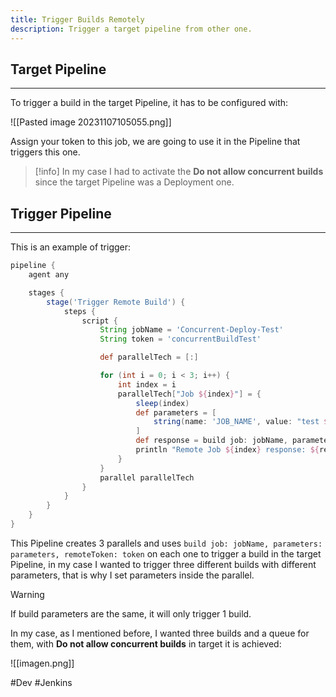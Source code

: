 ```yaml
---
title: Trigger Builds Remotely
description: Trigger a target pipeline from other one.
---
```


## Target Pipeline
---
To trigger a build in the target Pipeline, it has to be configured with:

![[Pasted image 20231107105055.png]]

Assign your token to this job, we are going to use it in the Pipeline that triggers this one.

> [!info]
> In my case I had to activate the **Do not allow concurrent builds** since the target Pipeline was a Deployment one.


## Trigger Pipeline
---
This is an example of trigger:

```groovy
pipeline {
    agent any

    stages {
        stage('Trigger Remote Build') {
            steps {
                script {
                    String jobName = 'Concurrent-Deploy-Test'
                    String token = 'concurrentBuildTest'

                    def parallelTech = [:]

                    for (int i = 0; i < 3; i++) {
                        int index = i
                        parallelTech["Job ${index}"] = {
                            sleep(index)
                            def parameters = [
                                string(name: 'JOB_NAME', value: "test ${index}")
                            ]
                            def response = build job: jobName, parameters: parameters, remoteToken: token
                            println "Remote Job ${index} response: ${response}"
                        }
                    }
                    parallel parallelTech
                }
            }
        }
    }
}
```

This Pipeline creates 3 parallels  and uses  `build job: jobName, parameters: parameters, remoteToken: token` on each one to trigger a build in the target Pipeline, in my case I wanted to trigger three different builds with different parameters, that is why I set parameters inside the parallel.

> [!warning]
> If build parameters are the same, it will only trigger 1 build.

In my case, as I mentioned before, I wanted three builds and a queue for them, with **Do not allow concurrent builds** in target it is achieved:

![[imagen.png]]


#Dev #Jenkins